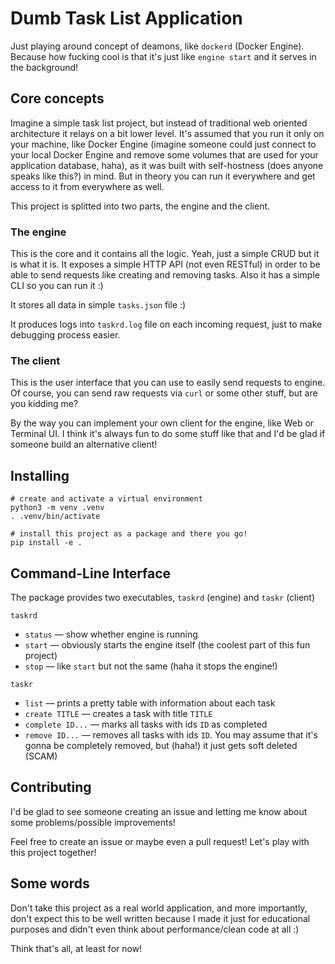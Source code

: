 # Dumb Task List Application

Just playing around concept of deamons, like `dockerd` (Docker Engine).
Because how fucking cool is that it's just like `engine start` and it serves
in the background!

## Core concepts

Imagine a simple task list project, but instead of traditional web
oriented architecture it relays on a bit lower level.
It's assumed that you run it only on your machine, like Docker Engine
(imagine someone could just connect to your local Docker Engine and remove
some volumes that are used for your application database, haha), as it was
built with self-hostness (does anyone speaks like this?) in mind.
But in theory you can run it everywhere and get access to it from everywhere
as well.

This project is splitted into two parts, the engine and the client.

### The engine

This is the core and it contains all the logic.
Yeah, just a simple CRUD but it is what it is.
It exposes a simple HTTP API (not even RESTful) in order to be able to send
requests like creating and removing tasks. Also it has a simple CLI so you
can run it :)

It stores all data in simple `tasks.json` file :)

It produces logs into `taskrd.log` file on each incoming request, just to
make debugging process easier.

### The client

This is the user interface that you can use to easily send requests to
engine.
Of course, you can send raw requests via `curl` or some other stuff, but are
you kidding me?

By the way you can implement your own client for the engine, like Web or
Terminal UI. I think it's always fun to do some stuff like that and I'd be
glad if someone build an alternative client!

## Installing

```shell
# create and activate a virtual environment
python3 -m venv .venv
. .venv/bin/activate

# install this project as a package and there you go!
pip install -e .
```

## Command-Line Interface

The package provides two executables, `taskrd` (engine) and `taskr` (client)

`taskrd`

  - `status` — show whether engine is running
  - `start` — obviously starts the engine itself
    (the coolest part of this fun project)
  - `stop` — like `start` but not the same
    (haha it stops the engine!)

`taskr`

  - `list` — prints a pretty table with information about each task
  - `create TITLE` — creates a task with title `TITLE`
  - `complete ID...` — marks all tasks with ids `ID` as completed
  - `remove ID...` — removes all tasks with ids `ID`. You may assume that it's
    gonna be completely removed, but (haha!) it just gets soft deleted (SCAM)

## Contributing

I'd be glad to see someone creating an issue and letting me know about some
problems/possible improvements!

Feel free to create an issue or maybe even a pull request! Let's play with
this project together!

## Some words

Don't take this project as a real world application, and more importantly, don't
expect this to be well written because I made it just for educational purposes
and didn't even think about performance/clean code at all :)

Think that's all, at least for now!
